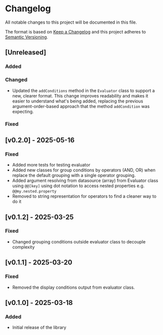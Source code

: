 # Changelog

All notable changes to this project will be documented in this file.

The format is based on [Keep a Changelog](https://keepachangelog.com/)
and this project adheres to [Semantic Versioning](https://semver.org/).

## [Unreleased]
### Added



### Changed
- Updated the `addConditions` method in the `Evaluator` class to support a new, clearer format. This change improves readability and makes it easier to understand what's being added, replacing the previous argument-order-based approach that the method `addCondition` was expecting.

### Fixed

## [v0.2.0] - 2025-05-16
### Fixed
- Added more tests for testing evaluator 
- Added new classes for group conditions by operators (AND, OR) when replace the default grouping with a single operator grouping.
- Added argument resolving from datasource (array) from Evaluator class using `@@[key]` using dot notation to access nested properties e.g. `@@my.nested.property`
- Removed to string representation for operators to find a cleaner way to do it

## [v0.1.2] - 2025-03-25
### Fixed
- Changed grouping conditions outside evaluator class to decouple complexity

## [v0.1.1] - 2025-03-20
### Fixed
- Removed the display conditions output from evaluator class.

## [v0.1.0] - 2025-03-18
### Added
- Initial release of the library
